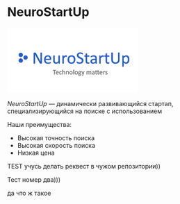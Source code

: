 # NeuroStartUp

![](./logo.png)

*NeuroStartUp* — динамически развивающийся стартап, специализирующийся на поиске с использованием

Наши преимущества:
* Высокая точность поиска
* Высокая скорость поиска
* Низкая цена

TEST учусь делать реквест в чужом репозитории))

Тест номер два)))


да что ж такое
